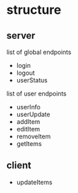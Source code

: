 structure
===

server
---

list of global endpoints

- login
- logout
- userStatus

list of user endpoints

- userInfo
- userUpdate
- addItem
- editItem
- removeItem
- getItems

client
---

- updateItems
